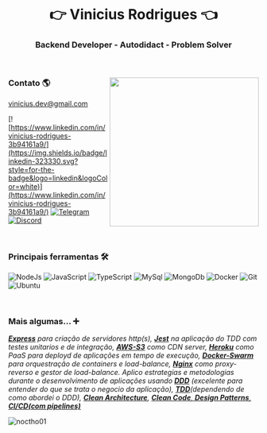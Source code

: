 <div align="center">
  <h1> 👉 Vinicius Rodrigues 👈</h1>
  <h3>Backend Developer - Autodidact - Problem Solver</h3>
</div>

<br>

<div>

<img src="https://miro.medium.com/max/653/0*asGn9Td3i3o0zQKV" align="right" width="300">

### Contato 🌎
[vinicius.dev@gmail.com](vinicius.dev@gmail.com)

[![https://www.linkedin.com/in/vinicius-rodrigues-3b94161a9/](https://img.shields.io/badge/linkedin-323330.svg?style=for-the-badge&logo=linkedin&logoColor=white)](https://www.linkedin.com/in/vinicius-rodrigues-3b94161a9/)
[![Telegram](https://img.shields.io/badge/Telegram-323330?style=for-the-badge&logo=telegram&logoColor=white)](https://t.me/Noctho01)
[![Discord](https://img.shields.io/badge/Discord-323330.svg?style=for-the-badge&logo=discord&logoColor=white)](https://discordapp.com/users/Noctho01#6883)

<br>
  
### Principais ferramentas 🛠️
![NodeJs](https://img.shields.io/badge/Node.js-323330?style=for-the-badge&logo=nodedotjs&logoColor=white)
![JavaScript](https://img.shields.io/badge/JavaScript-323330?style=for-the-badge&logo=javascript&logoColor=white)
![TypeScript](https://img.shields.io/badge/typescript-323330.svg?style=for-the-badge&logo=typescript&logoColor=white)
![MySql](https://img.shields.io/badge/MySQL-323330?style=for-the-badge&logo=mysql&logoColor=white)
![MongoDb](https://img.shields.io/badge/MongoDB-323330?style=for-the-badge&logo=mongodb&logoColor=white)
![Docker](https://img.shields.io/badge/Docker-323330?style=for-the-badge&logo=docker&logoColor=white)
![Git](https://img.shields.io/badge/GIT-323330?style=for-the-badge&logo=git&logoColor=white)
![Ubuntu](https://img.shields.io/badge/Ubuntu-323330?style=for-the-badge&logo=ubuntu&logoColor=white)

<br>

### Mais algumas... ➕
*<ins>**Express**</ins> para criação de servidores http(s), <ins>**Jest**</ins> na aplicação do TDD com testes unitarios e de integração, <ins>**AWS-S3**</ins> como CDN server, <ins>**Heroku**</ins> como PaaS para deployd de aplicações em tempo de execução, <ins>**Docker-Swarm**</ins> para orquestração de containers e load-balance, <ins>**Nginx**</ins> como proxy-reverso e gestor de load-balance. Aplico estrategias e metodologias durante o desenvolvimento de aplicações usando <ins>**DDD**</ins> (excelente para entender do que se trata o negocio da aplicação), <ins>**TDD**</ins>(dependendo de como abordei o DDD), <ins>**Clean Architecture**</ins>, <ins>**Clean Code**<ins>, <ins>**Design Patterns**</ins>, <ins>**CI/CD(com pipelines)**</ins>*

</div>
  
![noctho01](https://komarev.com/ghpvc/?username=noctho01&label=Profile%20views&color=0e75b6&style=flat)
